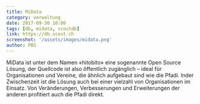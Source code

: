 ```yaml
---
title: MiData
category: verwaltung
date: 2017-09-30 10:00
tags: [db, midata, scoutdb]
link: https://db.scout.ch
screenshot: '/assets/images/midata.png'
author: PBS
---
```


MiData ist unter dem Namen «hitobito» eine sogenannte Open Source Lösung, der Quellcode ist also öffentlich zugänglich – ideal für Organisationen und Vereine, die ähnlich aufgebaut sind wie die Pfadi. Inder Zwischenzeit ist die Lösung auch bei einer vielzahl von Organisationen im Einsatz. Von Veränderungen, Verbesserungen und Erweiterungen der anderen profitiert auch die Pfadi direkt.

